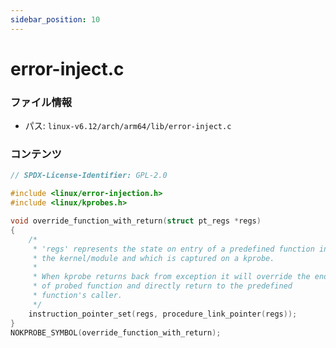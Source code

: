 ```yaml
---
sidebar_position: 10
---
```

# error-inject.c

### ファイル情報

- パス: `linux-v6.12/arch/arm64/lib/error-inject.c`

### コンテンツ

```c
// SPDX-License-Identifier: GPL-2.0

#include <linux/error-injection.h>
#include <linux/kprobes.h>

void override_function_with_return(struct pt_regs *regs)
{
	/*
	 * 'regs' represents the state on entry of a predefined function in
	 * the kernel/module and which is captured on a kprobe.
	 *
	 * When kprobe returns back from exception it will override the end
	 * of probed function and directly return to the predefined
	 * function's caller.
	 */
	instruction_pointer_set(regs, procedure_link_pointer(regs));
}
NOKPROBE_SYMBOL(override_function_with_return);

```
